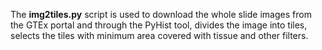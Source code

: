 
The **img2tiles.py** script is used to download the whole slide images from the GTEx portal and through the PyHist tool, divides the image into tiles, selects the tiles with minimum area covered with tissue and other filters.

